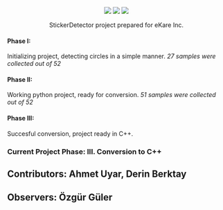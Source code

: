 
<p align="center">

<img src="https://img.shields.io/badge/build-success-brightgreen"/>

<img src="https://img.shields.io/badge/development-ongoing-brightgreen"/>
  
<img src="https://img.shields.io/badge/PRs-welcome-brightgreen.svg"/>
  

<p align= "center">
 StickerDetector project prepared for eKare Inc.
  </p>
</p>

<h4>Phase I:</h4> Initializing project, detecting circles in a simple manner. <em>27 samples were collected out of 52</em>
<h4>Phase II:</h4> Working python project, ready for conversion. <em>51 samples were collected out of 52</em>
<h4>Phase III:</h4> Succesful conversion, project ready in C++.

<h3>Current Project Phase: III. Conversion to C++</h3>
<h2> Contributors: Ahmet Uyar, Derin Berktay</h2>
<h2> Observers: Özgür Güler</h2>

